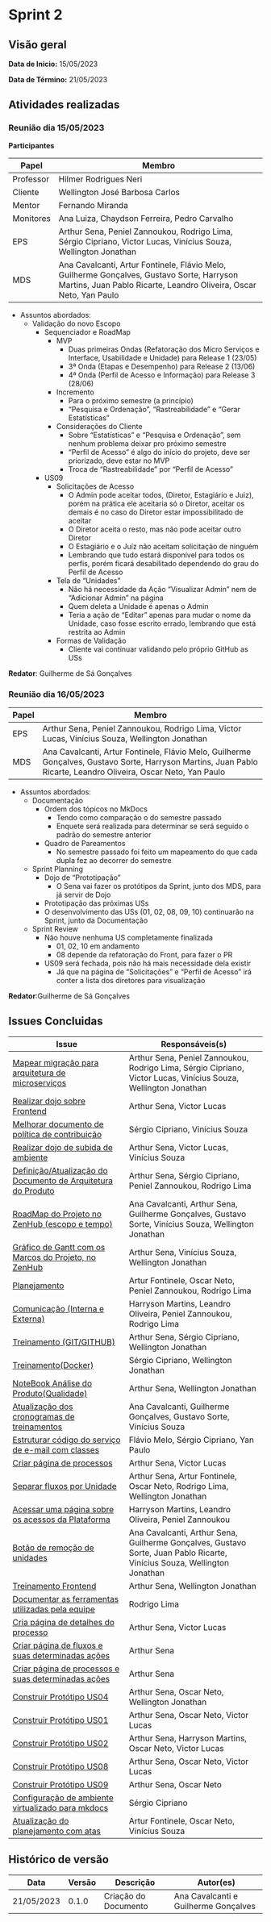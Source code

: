 # Sprint 2
## Visão geral
**Data de Inicio:** 15/05/2023

**Data de Término:** 21/05/2023

## Atividades realizadas
### Reunião dia 15/05/2023
**Participantes**

| Papel | Membro |
| ----- | ------ |
| Professor | Hilmer Rodrigues Neri |
| Cliente | Wellington José Barbosa Carlos |
| Mentor |  Fernando Miranda |
| Monitores | Ana Luiza, Chaydson Ferreira, Pedro Carvalho
| EPS | Arthur Sena, Peniel Zannoukou, Rodrigo Lima, Sérgio Cipriano, Victor Lucas, Vinícius Souza, Wellington Jonathan | 
| MDS | Ana Cavalcanti, Artur Fontinele, Flávio Melo, Guilherme Gonçalves, Gustavo Sorte, Harryson Martins, Juan Pablo Ricarte, Leandro Oliveira, Oscar Neto, Yan Paulo |

- Assuntos abordados:
    - Validação do novo Escopo
        - Sequenciador e RoadMap
            - MVP
                - Duas primeiras Ondas (Refatoração dos Micro Serviços e
Interface, Usabilidade e Unidade) para Release 1 (23/05)
                - 3ª Onda (Etapas e Desempenho) para Release 2 (13/06)
                - 4ª Onda (Perfil de Acesso e Informação) para Release 3
(28/06)
            - Incremento
                - Para o próximo semestre (a princípio)
                - “Pesquisa e Ordenação”, “Rastreabilidade” e “Gerar
Estatísticas”
            - Considerações do Cliente
                - Sobre “Estatísticas” e “Pesquisa e Ordenação”, sem
nenhum problema deixar pro próximo semestre
                - “Perfil de Acesso” é algo do início do projeto, deve ser
priorizado, deve estar no MVP
                - Troca de “Rastreabilidade” por “Perfil de Acesso”
        - US09
            - Solicitações de Acesso
                - O Admin pode aceitar todos, (Diretor, Estagiário e Juiz), porém na prática ele aceitaria só o Diretor, aceitar os demais é no caso do Diretor estar impossibilitado de aceitar
                - O Diretor aceita o resto, mas não pode aceitar outro Diretor
                - O Estagiário e o Juíz não aceitam solicitação de ninguém
                - Lembrando que tudo estará disponível para todos os perfis, porém ficará desabilitado dependendo do grau do Perfil de Acesso
            - Tela de “Unidades”
                - Não há necessidade da Ação “Visualizar Admin” nem de
“Adicionar Admin” na página
                - Quem deleta a Unidade é apenas o Admin
                - Teria a ação de “Editar” apenas para mudar o nome da
Unidade, caso fosse escrito errado, lembrando que está
restrita ao Admin
            - Formas de Validação
                - Cliente vai continuar validando pelo próprio GitHub as USs

**Redator**: Guilherme de Sá Gonçalves

### Reunião dia 16/05/2023
| Papel | Membro |
| ----- | ------ |
| EPS | Arthur Sena, Peniel Zannoukou, Rodrigo Lima, Victor Lucas, Vinícius Souza, Wellington Jonathan | 
| MDS | Ana Cavalcanti, Artur Fontinele, Flávio Melo, Guilherme Gonçalves, Gustavo Sorte, Harryson Martins, Juan Pablo Ricarte, Leandro Oliveira, Oscar Neto, Yan Paulo |

- Assuntos abordados:
    - Documentação
        - Ordem dos tópicos no MkDocs
            - Tendo como comparação o do semestre passado
            - Enquete será realizada para determinar se será seguido o padrão
do semestre anterior
        - Quadro de Pareamentos
            - No semestre passado foi feito um mapeamento do que cada
dupla fez ao decorrer do semestre
    - Sprint Planning
        - Dojo de “Prototipação”
            - O Sena vai fazer os protótipos da Sprint, junto dos MDS, para já
servir de Dojo
        - Prototipação das próximas USs
        - O desenvolvimento das USs (01, 02, 08, 09, 10) continuarão na Sprint,
junto da Documentação
    - Sprint Review
        - Não houve nenhuma US completamente finalizada
            - 01, 02, 10 em andamento
            - 08 depende da refatoração do Front, para fazer o PR
        - US09 será fechada, pois não há mais necessidade dela existir
            - Já que na página de “Solicitações” e “Perfil de Acesso” irá conter
a lista dos diretores para visualização
            
**Redator**:Guilherme de Sá Gonçalves

## Issues Concluidas
| Issue | Responsáveis(s) |
| ----- | ---------------- |
|[Mapear migração para arquitetura de microserviços](https://github.com/fga-eps-mds/2023-1-CAPJu-Doc/issues/6)| Arthur Sena, Peniel Zannoukou, Rodrigo Lima, Sérgio Cipriano, Victor Lucas, Vinícius Souza, Wellington Jonathan |
|[Realizar dojo sobre Frontend](https://github.com/fga-eps-mds/2023-1-CAPJu-Doc/issues/11)| Arthur Sena, Victor Lucas |
|[Melhorar documento de política de contribuição](https://github.com/fga-eps-mds/2023-1-CAPJu-Doc/issues/15)| Sérgio Cipriano, Vinícius Souza |
|[Realizar dojo de subida de ambiente](https://github.com/fga-eps-mds/2023-1-CAPJu-Doc/issues/17)| Arthur Sena, Victor Lucas, Vinícius Souza |
|[Definição/Atualização do Documento de Arquitetura do Produto](https://github.com/fga-eps-mds/2023-1-CAPJu-Doc/issues/37)| Arthur Sena, Sérgio Cipriano, Peniel Zannoukou, Rodrigo Lima |
|[RoadMap do Projeto no ZenHub (escopo e tempo)](https://github.com/fga-eps-mds/2023-1-CAPJu-Doc/issues/49)| Ana Cavalcanti, Arthur Sena, Guilherme Gonçalves, Gustavo Sorte, Vinícius Souza, Wellington Jonathan |
|[Gráfico de Gantt com os Marcos do Projeto, no ZenHub](https://github.com/fga-eps-mds/2023-1-CAPJu-Doc/issues/50)| Arthur Sena, Vinícius Souza, Wellington Jonathan |
|[Planejamento](https://github.com/fga-eps-mds/2023-1-CAPJu-Doc/issues/60)| Artur Fontinele, Oscar Neto, Peniel Zannoukou, Rodrigo Lima |
|[Comunicação (Interna e Externa)](https://github.com/fga-eps-mds/2023-1-CAPJu-Doc/issues/61)| Harryson Martins, Leandro Oliveira, Peniel Zannoukou, Rodrigo Lima |
|[Treinamento (GIT/GITHUB)](https://github.com/fga-eps-mds/2023-1-CAPJu-Doc/issues/102)| Arthur Sena, Sérgio Cipriano, Wellington Jonathan |
|[Treinamento(Docker)](https://github.com/fga-eps-mds/2023-1-CAPJu-Doc/issues/103)| Sérgio Cipriano, Wellington Jonathan |
|[NoteBook Análise do Produto(Qualidade)](https://github.com/fga-eps-mds/2023-1-CAPJu-Doc/issues/106)| Arthur Sena, Wellington Jonathan |
|[Atualização dos cronogramas de treinamentos](https://github.com/fga-eps-mds/2023-1-CAPJu-Doc/issues/109)| Ana Cavalcanti, Guilherme Gonçalves, Gustavo Sorte, Vinícius Souza |
|[Estruturar código do serviço de e-mail com classes](https://github.com/fga-eps-mds/2023-1-CAPJu-Doc/issues/111)| Flávio Melo, Sérgio Cipriano, Yan Paulo |
|[Criar página de processos](https://github.com/fga-eps-mds/2023-1-CAPJu-Doc/issues/112)| Arthur Sena, Victor Lucas |
|[Separar fluxos por Unidade](https://github.com/fga-eps-mds/2023-1-CAPJu-Doc/issues/113)| Arthur Sena, Artur Fontinele, Oscar Neto, Rodrigo Lima, Wellington Jonathan |
|[Acessar uma página sobre os acessos da Plataforma](https://github.com/fga-eps-mds/2023-1-CAPJu-Doc/issues/114)| Harryson Martins, Leandro Oliveira, Peniel Zannoukou |
|[Botão de remoção de unidades](https://github.com/fga-eps-mds/2023-1-CAPJu-Doc/issues/116)| Ana Cavalcanti, Arthur Sena, Guilherme Gonçalves, Gustavo Sorte, Juan Pablo Ricarte, Vinícius Souza, Wellington Jonathan |
|[Treinamento Frontend](https://github.com/fga-eps-mds/2023-1-CAPJu-Doc/issues/124)| Arthur Sena, Wellington Jonathan |
|[Documentar as ferramentas utilizadas pela equipe](https://github.com/fga-eps-mds/2023-1-CAPJu-Doc/issues/127)| Rodrigo Lima |
|[Cria página de detalhes do processo](https://github.com/fga-eps-mds/2023-1-CAPJu-Doc/issues/132)| Arthur Sena, Victor Lucas |
|[Criar página de fluxos e suas determinadas ações](https://github.com/fga-eps-mds/2023-1-CAPJu-Doc/issues/133)| Arthur Sena |
|[Criar página de processos e suas determinadas ações](https://github.com/fga-eps-mds/2023-1-CAPJu-Doc/issues/)| Arthur Sena |
|[Construir Protótipo US04](https://github.com/fga-eps-mds/2023-1-CAPJu-Doc/issues/136)| Arthur Sena, Oscar Neto, Wellington Jonathan |
|[Construir Protótipo US01](https://github.com/fga-eps-mds/2023-1-CAPJu-Doc/issues/137)| Arthur Sena, Oscar Neto, Victor Lucas |
|[Construir Protótipo US02](https://github.com/fga-eps-mds/2023-1-CAPJu-Doc/issues/140)| Arthur Sena, Harryson Martins, Oscar Neto, Victor Lucas |
|[Construir Protótipo US08](https://github.com/fga-eps-mds/2023-1-CAPJu-Doc/issues/143)| Arthur Sena, Oscar Neto, Victor Lucas |
|[Construir Protótipo US09](https://github.com/fga-eps-mds/2023-1-CAPJu-Doc/issues/144)| Arthur Sena, Oscar Neto |
|[Configuração de ambiente virtualizado para mkdocs](https://github.com/fga-eps-mds/2023-1-CAPJu-Doc/issues/146)| Sérgio Cipriano |
|[Atualização do planejamento com atas](https://github.com/fga-eps-mds/2023-1-CAPJu-Doc/issues/148)| Artur Fontinele, Oscar Neto, Vinícius Souza |

## Histórico de versão
| Data | Versão | Descrição | Autor(es) |
| ---- | ---- | ---- | ---- |
| 21/05/2023 | 0.1.0 | Criação do Documento | Ana Cavalcanti e Guilherme Gonçalves |